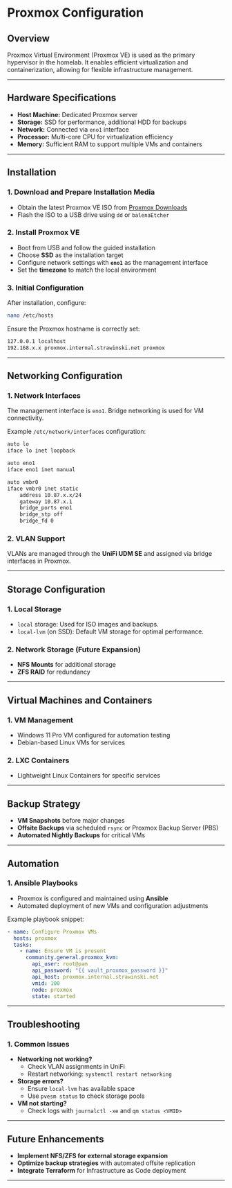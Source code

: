 # Proxmox Configuration

## Overview

Proxmox Virtual Environment (Proxmox VE) is used as the primary hypervisor in the homelab. It enables efficient virtualization and containerization, allowing for flexible infrastructure management.

---

## Hardware Specifications

- **Host Machine:** Dedicated Proxmox server
- **Storage:** SSD for performance, additional HDD for backups
- **Network:** Connected via `eno1` interface
- **Processor:** Multi-core CPU for virtualization efficiency
- **Memory:** Sufficient RAM to support multiple VMs and containers

---

## Installation

### **1. Download and Prepare Installation Media**

- Obtain the latest Proxmox VE ISO from [Proxmox Downloads](https://www.proxmox.com/en/downloads)
- Flash the ISO to a USB drive using `dd` or `balenaEtcher`

### **2. Install Proxmox VE**

- Boot from USB and follow the guided installation
- Choose **SSD** as the installation target
- Configure network settings with **`eno1`** as the management interface
- Set the **timezone** to match the local environment

### **3. Initial Configuration**

After installation, configure:

```sh
nano /etc/hosts
```

Ensure the Proxmox hostname is correctly set:

```sh
127.0.0.1 localhost
192.168.x.x proxmox.internal.strawinski.net proxmox
```

---

## Networking Configuration

### **1. Network Interfaces**

The management interface is `eno1`. Bridge networking is used for VM connectivity.

Example `/etc/network/interfaces` configuration:

```sh
auto lo
iface lo inet loopback

auto eno1
iface eno1 inet manual

auto vmbr0
iface vmbr0 inet static
    address 10.87.x.x/24
    gateway 10.87.x.1
    bridge_ports eno1
    bridge_stp off
    bridge_fd 0
```

### **2. VLAN Support**

VLANs are managed through the **UniFi UDM SE** and assigned via bridge interfaces in Proxmox.

---

## Storage Configuration

### **1. Local Storage**

- `local` storage: Used for ISO images and backups.
- `local-lvm` (on SSD): Default VM storage for optimal performance.

### **2. Network Storage (Future Expansion)**

- **NFS Mounts** for additional storage
- **ZFS RAID** for redundancy

---

## Virtual Machines and Containers

### **1. VM Management**

- Windows 11 Pro VM configured for automation testing
- Debian-based Linux VMs for services

### **2. LXC Containers**

- Lightweight Linux Containers for specific services

---

## Backup Strategy

- **VM Snapshots** before major changes
- **Offsite Backups** via scheduled `rsync` or Proxmox Backup Server (PBS)
- **Automated Nightly Backups** for critical VMs

---

## Automation

### **1. Ansible Playbooks**

- Proxmox is configured and maintained using **Ansible**
- Automated deployment of new VMs and configuration adjustments

Example playbook snippet:

```yaml
- name: Configure Proxmox VMs
  hosts: proxmox
  tasks:
    - name: Ensure VM is present
      community.general.proxmox_kvm:
        api_user: root@pam
        api_password: "{{ vault_proxmox_password }}"
        api_host: proxmox.internal.strawinski.net
        vmid: 100
        node: proxmox
        state: started
```

---

## Troubleshooting

### **1. Common Issues**

- **Networking not working?**
  - Check VLAN assignments in UniFi
  - Restart networking: `systemctl restart networking`
- **Storage errors?**
  - Ensure `local-lvm` has available space
  - Use `pvesm status` to check storage pools
- **VM not starting?**
  - Check logs with `journalctl -xe` and `qm status <VMID>`

---

## Future Enhancements

- **Implement NFS/ZFS for external storage expansion**
- **Optimize backup strategies** with automated offsite replication
- **Integrate Terraform** for Infrastructure as Code deployment

---
